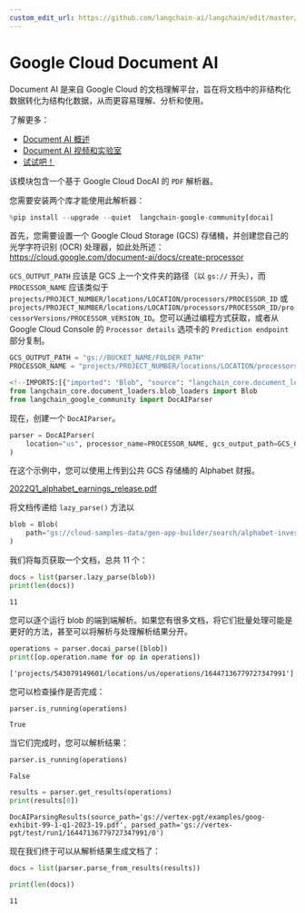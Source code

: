 ```yaml
---
custom_edit_url: https://github.com/langchain-ai/langchain/edit/master/docs/docs/integrations/document_transformers/google_docai.ipynb
---
```

# Google Cloud Document AI


Document AI 是来自 Google Cloud 的文档理解平台，旨在将文档中的非结构化数据转化为结构化数据，从而更容易理解、分析和使用。

了解更多：

- [Document AI 概述](https://cloud.google.com/document-ai/docs/overview)
- [Document AI 视频和实验室](https://cloud.google.com/document-ai/docs/videos)
- [试试吧！](https://cloud.google.com/document-ai/docs/drag-and-drop)


该模块包含一个基于 Google Cloud DocAI 的 `PDF` 解析器。

您需要安装两个库才能使用此解析器：



```python
%pip install --upgrade --quiet  langchain-google-community[docai]
```

首先，您需要设置一个 Google Cloud Storage (GCS) 存储桶，并创建您自己的光学字符识别 (OCR) 处理器，如此处所述：https://cloud.google.com/document-ai/docs/create-processor

`GCS_OUTPUT_PATH` 应该是 GCS 上一个文件夹的路径（以 `gs://` 开头），而 `PROCESSOR_NAME` 应该类似于 `projects/PROJECT_NUMBER/locations/LOCATION/processors/PROCESSOR_ID` 或 `projects/PROJECT_NUMBER/locations/LOCATION/processors/PROCESSOR_ID/processorVersions/PROCESSOR_VERSION_ID`。您可以通过编程方式获取，或者从 Google Cloud Console 的 `Processor details` 选项卡的 `Prediction endpoint` 部分复制。



```python
GCS_OUTPUT_PATH = "gs://BUCKET_NAME/FOLDER_PATH"
PROCESSOR_NAME = "projects/PROJECT_NUMBER/locations/LOCATION/processors/PROCESSOR_ID"
```


```python
<!--IMPORTS:[{"imported": "Blob", "source": "langchain_core.document_loaders.blob_loaders", "docs": "https://python.langchain.com/api_reference/core/documents/langchain_core.documents.base.Blob.html", "title": "Google Cloud Document AI"}]-->
from langchain_core.document_loaders.blob_loaders import Blob
from langchain_google_community import DocAIParser
```

现在，创建一个 `DocAIParser`。



```python
parser = DocAIParser(
    location="us", processor_name=PROCESSOR_NAME, gcs_output_path=GCS_OUTPUT_PATH
)
```

在这个示例中，您可以使用上传到公共 GCS 存储桶的 Alphabet 财报。

[2022Q1_alphabet_earnings_release.pdf](https://storage.googleapis.com/cloud-samples-data/gen-app-builder/search/alphabet-investor-pdfs/2022Q1_alphabet_earnings_release.pdf)

将文档传递给 `lazy_parse()` 方法以



```python
blob = Blob(
    path="gs://cloud-samples-data/gen-app-builder/search/alphabet-investor-pdfs/2022Q1_alphabet_earnings_release.pdf"
)
```

我们将每页获取一个文档，总共 11 个：



```python
docs = list(parser.lazy_parse(blob))
print(len(docs))
```
```output
11
```
您可以逐个运行 blob 的端到端解析。如果您有很多文档，将它们批量处理可能是更好的方法，甚至可以将解析与处理解析结果分开。



```python
operations = parser.docai_parse([blob])
print([op.operation.name for op in operations])
```
```output
['projects/543079149601/locations/us/operations/16447136779727347991']
```
您可以检查操作是否完成：



```python
parser.is_running(operations)
```



```output
True
```


当它们完成时，您可以解析结果：



```python
parser.is_running(operations)
```



```output
False
```



```python
results = parser.get_results(operations)
print(results[0])
```
```output
DocAIParsingResults(source_path='gs://vertex-pgt/examples/goog-exhibit-99-1-q1-2023-19.pdf', parsed_path='gs://vertex-pgt/test/run1/16447136779727347991/0')
```
现在我们终于可以从解析结果生成文档了：



```python
docs = list(parser.parse_from_results(results))
```


```python
print(len(docs))
```
```output
11
```